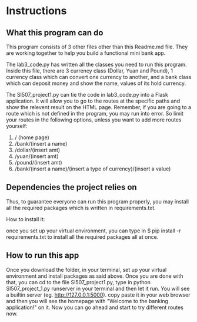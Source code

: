 # Instructions
## What this program can do
This program consists of 3 other files other than this Readme.md file. They are working together to help you build a functional mini bank app.


The lab3_code.py has written all the classes you need to run this program. Inside this file, there are 3 currency class (Dollar, Yuan and Pound), 1 currency class which can convert one currency to another, and a bank class which can deposit money and show the name, values of its hold currency.


The SI507_project1.py can tie the code in lab3_code.py into a Flask application. It will allow you to go to the routes at the specific paths and show the relevent result on the HTML page. Remember, if you are going to a route which is not defined in the program, you may run into error. So limit your routes in the following options, unless you want to add more routes yourself:

1. / (home page)
2. /bank/(insert a name)
3. /dollar/(insert amt)
4. /yuan/(insert amt)
5. /pound/(insert amt)
6. /bank/(insert a name)/(insert a type of currency)/(insert a value)


## Dependencies the project relies on
Thus, to guarantee everyone can run this program properly, you may install all the required packages which is written in requirements.txt.

How to install it:

once you set up your virtual environment, you can type in $ pip install -r requirements.txt to install all the required packages all at once.

## How to run this app
Once you download the folder, in your terminal, set up your virtual environment and install packages as said above. Once you are done with that, you can cd to the file SI507_project1.py, type in python SI507_project_1.py runserver in your terminal and then let it run. You will see a builtin server (eg. http://127.0.0.1:5000). copy paste it in your web browser and then you will see the homepage with "Welcome to the banking application!" on it. Now you can go ahead and start to try different routes now.
